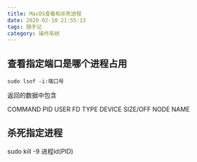 ```yaml
---
title: MacOS查看和杀死进程
date: 2020-02-10 21:55:13
tags: 随手记
category: 操作系统
---
```

## 查看指定端口是哪个进程占用
```shell
sudo lsof -i:端口号
```
返回的数据中包含

COMMAND  PID         USER   FD   TYPE             DEVICE SIZE/OFF NODE NAME
## 杀死指定进程
sudo kill -9 进程id(PID)
